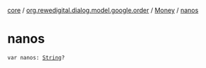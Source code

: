 [core](../../index.md) / [org.rewedigital.dialog.model.google.order](../index.md) / [Money](index.md) / [nanos](./nanos.md)

# nanos

`var nanos: `[`String`](https://kotlinlang.org/api/latest/jvm/stdlib/kotlin/-string/index.html)`?`